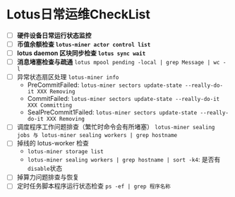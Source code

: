 # Lotus日常运维CheckList

- [ ] **硬件设备日常运行状态监控**
- [ ] **币值余额检查 `lotus-miner actor control list`**
- [ ] **lotus daemon 区块同步检查 `lotus sync wait`**
- [ ] **消息堵塞检查与疏通**
  `lotus mpool pending -local | grep Message | wc -l`
- [ ] 异常状态扇区处理 `lotus-miner info`
  - PreCommitFailed: `lotus-miner sectors update-state --really-do-it XXX Removing`
  - CommitFailed: `lotus-miner sectors update-state --really-do-it XXX Committing`
  - SealPreCommit1Failed: `lotus-miner sectors update-state --really-do-it XXX Removing`
- [ ] 调度程序工作问题排查（繁忙时命令会有所堵塞）
  `lotus-miner sealing jobs 与 lotus-miner sealing workers | grep hostname`
- [ ] 掉线的 lotus-worker 检查
  - `lotus-miner storage list`
  - `lotus-miner sealing workers | grep hostname | sort -k4`: 是否有`disable`状态
- [ ] 掉算力问题排查与恢复
- [ ] 定时任务脚本程序运行状态检查
  `ps -ef | grep 程序名称`